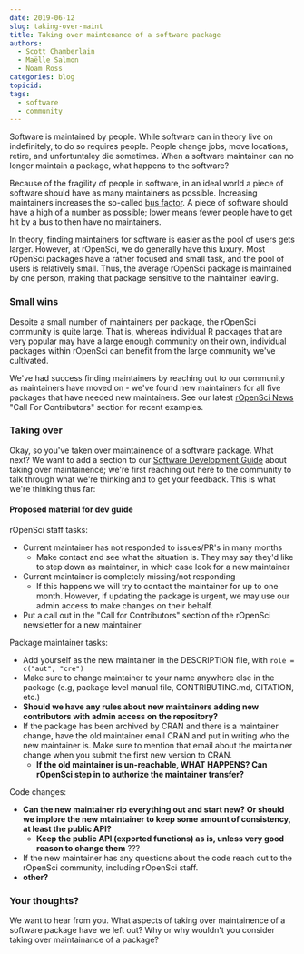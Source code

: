 ```yaml
---
date: 2019-06-12
slug: taking-over-maint
title: Taking over maintenance of a software package
authors:
  - Scott Chamberlain
  - Maëlle Salmon
  - Noam Ross
categories: blog
topicid: 
tags:
  - software
  - community
---
```


Software is maintained by people. While software can in theory live on indefinitely, to do so requires people. People change jobs, move locations, retire, and unfortuntaley die sometimes. When a software maintainer can no longer maintain a package, what happens to the software?

Because of the fragility of people in software, in an ideal world a piece of software should have as many maintainers as possible. Increasing maintainers increases the so-called [bus factor][bus]. A piece of software should have a high of a number as possible; lower means fewer people have to get hit by a bus to then have no maintainers. 

In theory, finding maintainers for software is easier as the pool of users gets larger. However, at rOpenSci, we do generally have this luxury. Most rOpenSci packages have a rather focused and small task, and the pool of users is relatively small. Thus, the average rOpenSci package is maintained by one person, making that package sensitive to the maintainer leaving.

### Small wins

Despite a small number of maintainers per package, the rOpenSci community is quite large. That is, whereas individual R packages that are very popular may have a large enough community on their own, individual packages within rOpenSci can benefit from the large community we've cultivated. 

We've had success finding maintainers by reaching out to our community as maintainers have moved on - we've found new maintainers for all five packages that have needed new maintainers. See our latest [rOpenSci News](https://news.ropensci.org/2019-05-13/) "Call For Contributors" section for recent examples.

### Taking over

Okay, so you've taken over maintainence of a software package. What next? We want to add a section to our [Software Development Guide][devg] about taking over maintainence; we're first reaching out here to the community to talk through what we're thinking and to get your feedback. This is what we're thinking thus far:

#### Proposed material for dev guide

rOpenSci staff tasks:

* Current maintainer has not responded to issues/PR's in many months
    * Make contact and see what the situation is. They may say they'd like to step down as maintainer, in which case look for a new maintainer
* Current maintainer is completely missing/not responding
    * If this happens we will try to contact the maintainer for up to one month. However, if updating the package is urgent, we may use our admin access to make changes on their behalf.
* Put a call out in the "Call for Contributors" section of the rOpenSci newsletter for a new maintainer

Package maintainer tasks:

* Add yourself as the new maintainer in the DESCRIPTION file, with `role = c("aut", "cre")`
* Make sure to change maintainer to your name anywhere else in the package (e.g, package level manual file, CONTRIBUTING.md, CITATION, etc.)
* __Should we have any rules about new maintainers adding new contributors with admin access on the repository?__
* If the package has been archived by CRAN and there is a maintainer change, have the old maintainer email CRAN and put in writing who the new maintainer is. Make sure to mention that email about the maintainer change when you submit the first new version to CRAN.
    * __If the old maintainer is un-reachable, WHAT HAPPENS? Can rOpenSci step in to authorize the maintainer transfer?__

Code changes:

* __Can the new maintainer rip everything out and start new? Or should we implore the new mtaintainer to keep some amount of consistency, at least the public API?__
    * __Keep the public API (exported functions) as is, unless very good reason to change them__ ???
* If the new maintainer has any questions about the code reach out to the rOpenSci community, including rOpenSci staff.
* __other?__

### Your thoughts?

We want to hear from you. What aspects of taking over maintainence of a software package have we left out? Why or why wouldn't you consider taking over maintainance of a package?







[bus]: https://en.wikipedia.org/wiki/Bus_factor
[devg]: https://ropensci.github.io/dev_guide/

